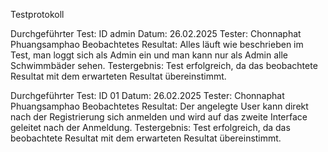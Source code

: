 Testprotokoll

Durchgeführter Test:  ID admin
Datum: 26.02.2025
Tester: Chonnaphat Phuangsamphao
Beobachtetes Resultat: Alles läuft wie beschrieben im Test, man loggt sich als Admin ein und man kann nur als Admin alle Schwimmbäder sehen.
Testergebnis: Test erfolgreich, da das beobachtete Resultat mit dem erwarteten Resultat übereinstimmt.


Durchgeführter Test: ID 01
Datum: 26.02.2025
Tester: Chonnaphat Phuangsamphao
Beobachtetes Resultat: Der angelegte User kann direkt nach der Registrierung sich anmelden und wird auf das zweite Interface geleitet nach der Anmeldung.
Testergebnis: Test erfolgreich, da das beobachtete Resultat mit dem erwarteten Resultat übereinstimmt.
